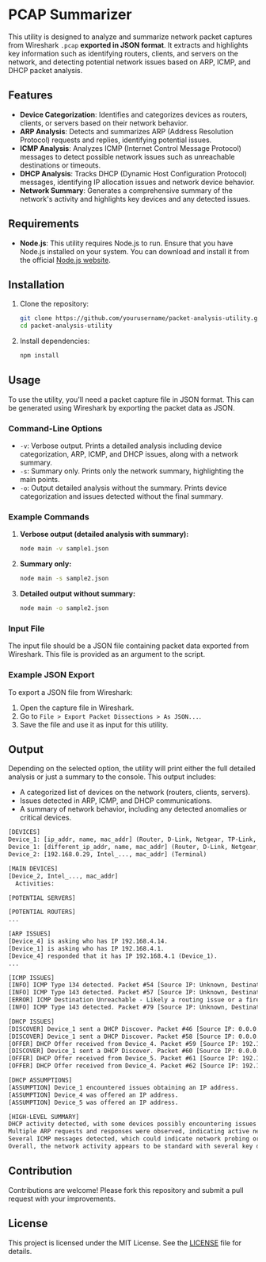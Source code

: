 # PCAP Summarizer

This utility is designed to analyze and summarize network packet captures from Wireshark `.pcap` **exported in JSON format**. It extracts and highlights key information such as identifying routers, clients, and servers on the network, and detecting potential network issues based on ARP, ICMP, and DHCP packet analysis.

## Features

- **Device Categorization**: Identifies and categorizes devices as routers, clients, or servers based on their network behavior.
- **ARP Analysis**: Detects and summarizes ARP (Address Resolution Protocol) requests and replies, identifying potential issues.
- **ICMP Analysis**: Analyzes ICMP (Internet Control Message Protocol) messages to detect possible network issues such as unreachable destinations or timeouts.
- **DHCP Analysis**: Tracks DHCP (Dynamic Host Configuration Protocol) messages, identifying IP allocation issues and network device behavior.
- **Network Summary**: Generates a comprehensive summary of the network's activity and highlights key devices and any detected issues.

## Requirements

- **Node.js**: This utility requires Node.js to run. Ensure that you have Node.js installed on your system. You can download and install it from the official [Node.js website](https://nodejs.org/).

## Installation

1. Clone the repository:

   ```bash
   git clone https://github.com/yourusername/packet-analysis-utility.git
   cd packet-analysis-utility
   ```

2. Install dependencies:

   ```bash
   npm install
   ```

## Usage

To use the utility, you'll need a packet capture file in JSON format. This can be generated using Wireshark by exporting the packet data as JSON.

### Command-Line Options

- `-v`: Verbose output. Prints a detailed analysis including device categorization, ARP, ICMP, and DHCP issues, along with a network summary.
- `-s`: Summary only. Prints only the network summary, highlighting the main points.
- `-o`: Output detailed analysis without the summary. Prints device categorization and issues detected without the final summary.

### Example Commands

1. **Verbose output (detailed analysis with summary):**

   ```bash
   node main -v sample1.json
   ```

2. **Summary only:**

   ```bash
   node main -s sample2.json
   ```

3. **Detailed output without summary:**

   ```bash
   node main -o sample2.json
   ```

### Input File

The input file should be a JSON file containing packet data exported from Wireshark. This file is provided as an argument to the script.

### Example JSON Export

To export a JSON file from Wireshark:

1. Open the capture file in Wireshark.
2. Go to `File > Export Packet Dissections > As JSON...`.
3. Save the file and use it as input for this utility.

## Output

Depending on the selected option, the utility will print either the full detailed analysis or just a summary to the console. This output includes:

- A categorized list of devices on the network (routers, clients, servers).
- Issues detected in ARP, ICMP, and DHCP communications.
- A summary of network behavior, including any detected anomalies or critical devices.

```txt
[DEVICES]
Device_1: [ip_addr, name, mac_addr] (Router, D-Link, Netgear, TP-Link, Tenda)
Device_1: [different_ip_addr, name, mac_addr] (Router, D-Link, Netgear, TP-Link, Tenda)
Device_2: [192.168.0.29, Intel_..., mac_addr] (Terminal)

[MAIN DEVICES]
[Device_2, Intel_..., mac_addr]
  Activities:

[POTENTIAL SERVERS]

[POTENTIAL ROUTERS]
...

[ARP ISSUES]
[Device_4] is asking who has IP 192.168.4.14.
[Device_1] is asking who has IP 192.168.4.1.
[Device_4] responded that it has IP 192.168.4.1 (Device_1).
...

[ICMP ISSUES]
[INFO] ICMP Type 134 detected. Packet #54 [Source IP: Unknown, Destination IP: Unknown]
[INFO] ICMP Type 143 detected. Packet #57 [Source IP: Unknown, Destination IP: Unknown]
[ERROR] ICMP Destination Unreachable - Likely a routing issue or a firewall blocking traffic. Packet #76 [Source IP: 192.168.4.1, Destination IP: 192.168.4.14]
[INFO] ICMP Type 143 detected. Packet #79 [Source IP: Unknown, Destination IP: Unknown]

[DHCP ISSUES]
[DISCOVER] Device_1 sent a DHCP Discover. Packet #46 [Source IP: 0.0.0.0, Destination IP: 255.255.255.255]
[DISCOVER] Device_1 sent a DHCP Discover. Packet #58 [Source IP: 0.0.0.0, Destination IP: 255.255.255.255]
[OFFER] DHCP Offer received from Device_4. Packet #59 [Source IP: 192.168.4.1, Destination IP: 192.168.4.14]
[DISCOVER] Device_1 sent a DHCP Discover. Packet #60 [Source IP: 0.0.0.0, Destination IP: 255.255.255.255]
[OFFER] DHCP Offer received from Device_5. Packet #61 [Source IP: 192.168.0.1, Destination IP: 192.168.0.29]
[OFFER] DHCP Offer received from Device_4. Packet #62 [Source IP: 192.168.4.1, Destination IP: 192.168.4.14]

[DHCP ASSUMPTIONS]
[ASSUMPTION] Device_1 encountered issues obtaining an IP address.
[ASSUMPTION] Device_4 was offered an IP address.
[ASSUMPTION] Device_5 was offered an IP address.

[HIGH-LEVEL SUMMARY]
DHCP activity detected, with some devices possibly encountering issues obtaining an IP address.
Multiple ARP requests and responses were observed, indicating active network device communication and possible network reconfiguration.
Several ICMP messages detected, which could indicate network probing or issues such as unreachable devices or routing problems.
Overall, the network activity appears to be standard with several key devices acting as routers, terminals, and potentially servers.
```

## Contribution

Contributions are welcome! Please fork this repository and submit a pull request with your improvements.

## License

This project is licensed under the MIT License. See the [LICENSE](LICENSE) file for details.
